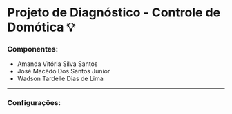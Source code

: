 # Projeto de Diagnóstico - Controle de Domótica 💡

### Componentes:
+ Amanda Vitória Silva Santos
+ José Macêdo Dos Santos Junior
+ Wadson Tardelle Dias de Lima

___
### Configurações:

